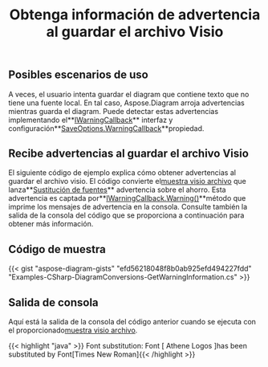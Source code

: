 ﻿---
title: Obtenga información de advertencia al guardar el archivo Visio
type: docs
weight: 110
url: /es/java/get-warning-information-while-saving-visio-file/
---
## **Posibles escenarios de uso**

 A veces, el usuario intenta guardar el diagram que contiene texto que no tiene una fuente local. En tal caso, Aspose.Diagram arroja advertencias mientras guarda el diagram. Puede detectar estas advertencias implementando el**[IWarningCallback](https://reference.aspose.com/diagram/net/aspose.diagram/iwarningcallback)** interfaz y configuración**[SaveOptions.WarningCallback](https://reference.aspose.com/diagram/net/aspose.diagram.saving/saveoptions/properties/warningcallback)**propiedad.

## **Recibe advertencias al guardar el archivo Visio**

 El siguiente código de ejemplo explica cómo obtener advertencias al guardar el archivo visio. El código convierte el[muestra visio archivo](sampleFontSubstitution.vsdx) que lanza**[Sustitución de fuentes](https://reference.aspose.com/diagram/net/aspose.diagram/warningtype)** advertencia sobre el ahorro. Esta advertencia es captada por**[IWarningCallback.Warning()](https://reference.aspose.com/diagram/net/aspose.diagram/iwarningcallback/methods/warning)**método que imprime los mensajes de advertencia en la consola. Consulte también la salida de la consola del código que se proporciona a continuación para obtener más información.

## **Código de muestra**

{{< gist "aspose-diagram-gists" "efd56218048f8b0ab925efd494227fdd" "Examples-CSharp-DiagramConversions-GetWarningInformation.cs" >}}

## **Salida de consola**

Aquí está la salida de la consola del código anterior cuando se ejecuta con el proporcionado[muestra visio archivo](sampleFontSubstitution.vsdx).

{{< highlight "java" >}}
Font substitution: Font [ Athene Logos ]has been substituted by Font[Times New Roman]{{< /highlight >}}
